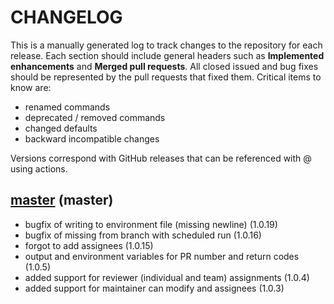 # CHANGELOG

This is a manually generated log to track changes to the repository for each release. 
Each section should include general headers such as **Implemented enhancements** 
and **Merged pull requests**. All closed issued and bug fixes should be 
represented by the pull requests that fixed them. Critical items to know are:

 - renamed commands
 - deprecated / removed commands
 - changed defaults
 - backward incompatible changes


Versions correspond with GitHub releases that can be referenced with @ using actions.

## [master](https://github.com/vsoch/pull-request-action/tree/master) (master)
  - bugfix of writing to environment file (missing newline) (1.0.19)
  - bugfix of missing from branch with scheduled run (1.0.16)
  - forgot to add assignees (1.0.15)
  - output and environment variables for PR number and return codes (1.0.5)
  - added support for reviewer (individual and team) assignments (1.0.4)
  - added support for maintainer can modify and assignees (1.0.3)
